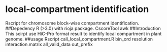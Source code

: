 # local-compartment identification
Rscript for chromosome block-wise compartment identification.
##Depedency
R (>3.0) with rioja package.
CscoreTool
awk
##Introduction
This scirpt use HiC-Pro format result to identify local compartment in plant genome.
##usage
Rscript call_local_compartment.R bin_ord resolution interaction.matrix all_valid_data out_prefix 
